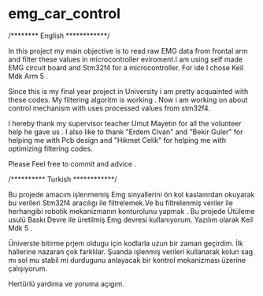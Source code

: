 # emg_car_control

/******** English ************/

In this project my main objective is to read raw EMG data from  frontal arm and  filter these values in microcontroller eviroment.I am using self made EMG circuit board and Stm32f4 for a microcontroller.  For ide I chose Keil Mdk Arm 5 .

Since this is my final year project in University i am pretty  acquainted with these codes. My filtering algoritm is working . Now i am working on about control mechanism with uses processed values from stm32f4. 

I hereby thank my supervisor teacher Umut Mayetin for all the volunteer help he gave us . I also like to thank "Erdem Civan"  and "Bekir Guler" for helping me with Pcb design and "Hikmet Celik" for helping me with optimizing filtering codes. 

Please Feel free to commit and advice .



/********** Turkish ************/

Bu projede amacım işlenmemiş Emg sinyallerini ön kol kaslaınrdan okuyarak bu verileri Stm32f4 aracılıgı ile filtrelemek.Ve bu filtrelenmiş veriler ile herhangibi robotik mekanizmanın konturolunu yapmak .
Bu projede Ütüleme usulü Baskı Devre ile üretilmiş Emg devresi kullanıyorum. Yazılım olarak Keil Mdk 5 .

Üniverste bitirme prjem oldugu için kodlarla uzun bir zaman geçirdim. İlk hallerine nazaran çok farklılar. Şuanda işlenmiş verileri kullanarak  kolun sag mı sol mu stabil mi durdugunu anlayacak bir kontrol mekanizması üzerine çalışıyorum. 

Hertürlü yardıma ve yoruma açıgım. 




